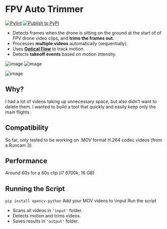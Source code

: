 # FPV Auto Trimmer
[![Pylint](https://github.com/matthewww/fpv-auto-trimmer/actions/workflows/pylint.yml/badge.svg)](https://github.com/matthewww/fpv-auto-trimmer/actions/workflows/pylint.yml)
[![Publish to PyPI](https://github.com/matthewww/fpv-auto-trimmer/actions/workflows/publish.yml/badge.svg)](https://github.com/matthewww/fpv-auto-trimmer/actions/workflows/publish.yml)
- Detects frames when the drone is sitting on the ground at the start of of FPV drone video clips, and **trims the frames out.**
- Processes **multiple videos** automatically (sequentially).
- Uses **[Optical Flow](https://docs.opencv.org/4.x/d4/dee/tutorial_optical_flow.html)** to track motion.
- Detects **takeoff events** based on motion intensity.

![image](https://github.com/user-attachments/assets/92479965-0f6f-4f43-ae98-29b20ec7581a)
![image](https://github.com/user-attachments/assets/8aa4c082-385c-4aac-8fd0-114df681cb33)

![image](https://github.com/user-attachments/assets/e8b74f78-ecc8-45e4-a8a9-3a412144e491)

## Why?
I had a lot of videos taking up unnecessary space, but also didn't want to delete them. I wanted to build a tool that quickly and easily keep only the main flights.

## Compatibility
So far, only tested to be working on .MOV format H.264 codec videos (from a Runcam 3).

## Performance
Around 60s for a 60s clip (i7 6700k, 16 GB)

## **Running the Script**
``pip install opencv-python``
Add your MOV videos to \input
Run the script

- Scans all videos in `'input'` folder.
- Detects motion and trims videos.
- Saves results in `'output'` folder.
